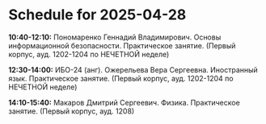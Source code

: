 # Schedule for 2025-04-28

**10:40-12:10:** Пономаренко Геннадий Владимирович. Основы информационной безопасности. Практическое занятие. (Первый корпус, ауд. 1202-1204 по НЕЧЕТНОЙ неделе)

**12:30-14:00:** ИБО-24 (анг). Ожерельева Вера Сергеевна. Иностранный язык. Практическое занятие. (Первый корпус, ауд. 1202-1204 по НЕЧЕТНОЙ неделе)

**14:10-15:40:** Макаров Дмитрий Сергеевич. Физика. Практическое занятие. (Первый корпус, ауд. 1208)

